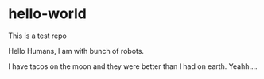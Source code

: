 # hello-world
This is a test repo

Hello Humans, 
I am with bunch of robots. 

I have tacos on the moon and they were better than I had on earth. Yeahh....


